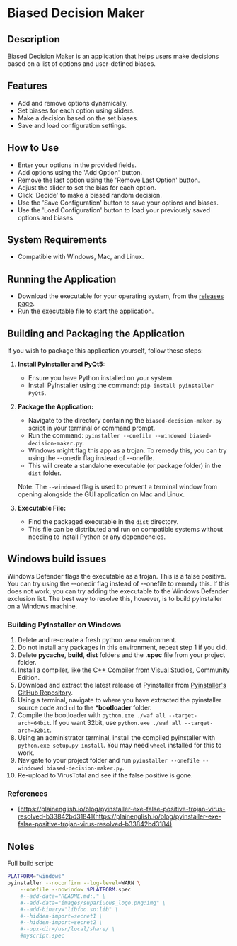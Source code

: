 # Biased Decision Maker

## Description

Biased Decision Maker is an application that helps users make decisions based on a list of options and user-defined biases.

## Features

- Add and remove options dynamically.
- Set biases for each option using sliders.
- Make a decision based on the set biases.
- Save and load configuration settings.

## How to Use

- Enter your options in the provided fields.
- Add options using the 'Add Option' button.
- Remove the last option using the 'Remove Last Option' button.
- Adjust the slider to set the bias for each option.
- Click 'Decide' to make a biased random decision.
- Use the 'Save Configuration' button to save your options and biases.
- Use the 'Load Configuration' button to load your previously saved options and biases.

## System Requirements

- Compatible with Windows, Mac, and Linux.

## Running the Application

- Download the executable for your operating system, from the [releases page](https://github.com/suparious/biased-decision-maker/releases).
- Run the executable file to start the application.

## Building and Packaging the Application

If you wish to package this application yourself, follow these steps:

1. **Install PyInstaller and PyQt5:**
   - Ensure you have Python installed on your system.
   - Install PyInstaller using the command: `pip install pyinstaller PyQt5`.

2. **Package the Application:**
   - Navigate to the directory containing the `biased-decision-maker.py` script in your terminal or command prompt.
   - Run the command: `pyinstaller --onefile --windowed biased-decision-maker.py`.
   - Windows might flag this app as a trojan. To remedy this, you can try using the --onedir flag instead of --onefile.
   - This will create a standalone executable (or package folder) in the `dist` folder.

   Note: The `--windowed` flag is used to prevent a terminal window from opening alongside the GUI application on Mac and Linux.

3. **Executable File:**
   - Find the packaged executable in the `dist` directory.
   - This file can be distributed and run on compatible systems without needing to install Python or any dependencies.

## Windows build issues

Windows Defender flags the executable as a trojan. This is a false positive. You can try using the --onedir flag instead of --onefile to remedy this. If this does not work, you can try adding the executable to the Windows Defender exclusion list. The best way to resolve this, however, is to build pyinstaller on a Windows machine.

### Building PyInstaller on Windows

1. Delete and re-create a fresh python `venv` environment.
2. Do not install any packages in this environment, repeat step 1 if you did.
3. Delete **pycache**, **build**, **dist** folders and the **.spec** file from your project folder.
4. Install a compiler, like the [C++ Compiler from Visual Studios](http://visualstudio.microsoft.com/vs/features/cplusplus/), Community Edition.
5. Download and extract the latest release of Pyinstaller from [Pyinstaller's GitHub Repository](http://github.com/pyinstaller/pyinstaller/releases).
6. Using a terminal, navigate to where you have extracted the pyinstaller source code and `cd` to the ***bootloader** folder.
7. Compile the bootloader with `python.exe ./waf all --target-arch=64bit`. If you want 32bit, use `python.exe ./waf all --target-arch=32bit`.
8. Using an administrator terminal, install the compiled pyinstaller with `python.exe setup.py install`. You may need `wheel` installed for this to work.
9. Navigate to your project folder and run `pyinstaller --onefile --windowed biased-decision-maker.py`.
10. Re-upload to VirusTotal and see if the false positive is gone.

### References

- [https://plainenglish.io/blog/pyinstaller-exe-false-positive-trojan-virus-resolved-b33842bd3184](https://plainenglish.io/blog/pyinstaller-exe-false-positive-trojan-virus-resolved-b33842bd3184)

## Notes

Full build script:

```bash
PLATFORM="windows"
pyinstaller --noconfirm --log-level=WARN \
    --onefile --nowindow $PLATFORM.spec
    #--add-data="README.md:." \
    #--add-data="images/supariuous_logo.png:img" \
    #--add-binary="libfoo.so:lib" \
    #--hidden-import=secret1 \
    #--hidden-import=secret2 \
    #--upx-dir=/usr/local/share/ \
    #myscript.spec
```
